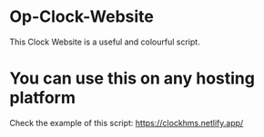 # Op-Clock-Website

This Clock Website is a useful and colourful script.

# You can use this on any hosting platform

Check the example of this script: https://clockhms.netlify.app/
